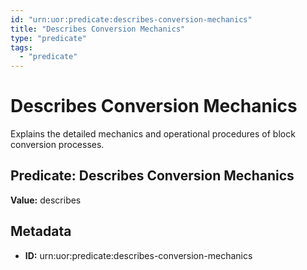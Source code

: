 ```yaml
---
id: "urn:uor:predicate:describes-conversion-mechanics"
title: "Describes Conversion Mechanics"
type: "predicate"
tags:
  - "predicate"
---
```


# Describes Conversion Mechanics

Explains the detailed mechanics and operational procedures of block conversion processes.

## Predicate: Describes Conversion Mechanics

**Value:** describes

## Metadata

- **ID:** urn:uor:predicate:describes-conversion-mechanics
